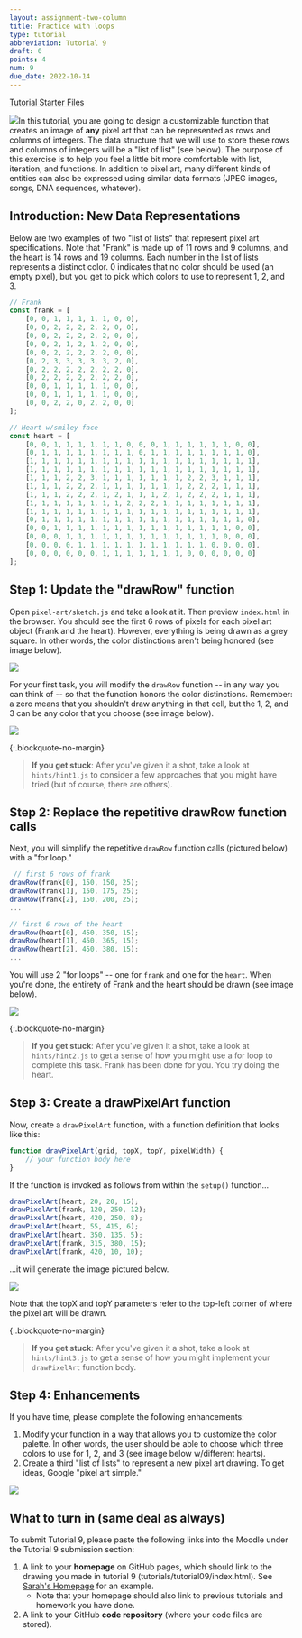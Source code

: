 ```yaml
---
layout: assignment-two-column
title: Practice with loops
type: tutorial
abbreviation: Tutorial 9
draft: 0
points: 4
num: 9
due_date: 2022-10-14
---
```



<a class="nu-button" href="/fall2022/course-files/tutorials/tutorial09.zip" target="_blank">
    Tutorial Starter Files <i class="fas fa-download"></i>
</a> 

<img class="module-image" src="/fall2022/assets/images/tutorials/tutorial09/heart.png" />In this tutorial, you are going to design a customizable function that creates an image of **any** pixel art that can be represented as rows and columns of integers. The data structure that we will use to store these rows and columns of integers will be a "list of list" (see below). The purpose of this exercise is to help you feel a little bit more comfortable with list, iteration, and functions. In addition to pixel art, many different kinds of entities can also be expressed using similar data formats (JPEG images, songs, DNA sequences, whatever).

## Introduction: New Data Representations
Below are two examples of two "list of lists" that represent pixel art specifications. Note that "Frank" is made up of 11 rows and 9 columns, and the heart is 14 rows and 19 columns. Each number in the list of lists represents a distinct color. 0 indicates that no color should be used (an empty pixel), but you get to pick which colors to use to represent 1, 2, and 3.

```js
// Frank
const frank = [
    [0, 0, 1, 1, 1, 1, 1, 0, 0],
    [0, 0, 2, 2, 2, 2, 2, 0, 0],
    [0, 0, 2, 2, 2, 2, 2, 0, 0],
    [0, 0, 2, 1, 2, 1, 2, 0, 0],
    [0, 0, 2, 2, 2, 2, 2, 0, 0],
    [0, 2, 3, 3, 3, 3, 3, 2, 0],
    [0, 2, 2, 2, 2, 2, 2, 2, 0],
    [0, 2, 2, 2, 2, 2, 2, 2, 0],
    [0, 0, 1, 1, 1, 1, 1, 0, 0],
    [0, 0, 1, 1, 1, 1, 1, 0, 0],
    [0, 0, 2, 2, 0, 2, 2, 0, 0]
];

// Heart w/smiley face
const heart = [
    [0, 0, 1, 1, 1, 1, 1, 1, 0, 0, 0, 1, 1, 1, 1, 1, 1, 0, 0],
    [0, 1, 1, 1, 1, 1, 1, 1, 1, 0, 1, 1, 1, 1, 1, 1, 1, 1, 0],
    [1, 1, 1, 1, 1, 1, 1, 1, 1, 1, 1, 1, 1, 1, 1, 1, 1, 1, 1],
    [1, 1, 1, 1, 1, 1, 1, 1, 1, 1, 1, 1, 1, 1, 1, 1, 1, 1, 1],
    [1, 1, 1, 2, 2, 3, 1, 1, 1, 1, 1, 1, 1, 2, 2, 3, 1, 1, 1],
    [1, 1, 1, 2, 2, 2, 1, 1, 1, 1, 1, 1, 1, 2, 2, 2, 1, 1, 1],
    [1, 1, 1, 2, 2, 2, 1, 2, 1, 1, 1, 2, 1, 2, 2, 2, 1, 1, 1],
    [1, 1, 1, 1, 1, 1, 1, 1, 2, 2, 2, 1, 1, 1, 1, 1, 1, 1, 1],
    [1, 1, 1, 1, 1, 1, 1, 1, 1, 1, 1, 1, 1, 1, 1, 1, 1, 1, 1],
    [0, 1, 1, 1, 1, 1, 1, 1, 1, 1, 1, 1, 1, 1, 1, 1, 1, 1, 0],
    [0, 0, 1, 1, 1, 1, 1, 1, 1, 1, 1, 1, 1, 1, 1, 1, 1, 0, 0],
    [0, 0, 0, 1, 1, 1, 1, 1, 1, 1, 1, 1, 1, 1, 1, 1, 0, 0, 0],
    [0, 0, 0, 0, 1, 1, 1, 1, 1, 1, 1, 1, 1, 1, 1, 0, 0, 0, 0],
    [0, 0, 0, 0, 0, 0, 1, 1, 1, 1, 1, 1, 1, 0, 0, 0, 0, 0, 0]
];
```


## Step 1: Update the "drawRow" function
Open `pixel-art/sketch.js` and take a look at it. Then preview `index.html` in the browser. You should see the first 6 rows of pixels for each
pixel art object (Frank and the heart). However, everything is being drawn
as a grey square. In other words, the color distinctions aren't being honored (see image below).

<img class="small frame" src="/fall2022/assets/images/tutorials/tutorial09/before.png" />

For your first task, you will modify the `drawRow` function -- in any way you can think of -- so that the function honors the color distinctions. Remember: a zero means that you shouldn't draw anything in that cell, but the 1, 2, and 3 can be any color that you choose (see image below).

<img class="small frame" src="/fall2022/assets/images/tutorials/tutorial09/partial.png" />

{:.blockquote-no-margin}
> **If you get stuck**: After you've given it a shot, take a look at `hints/hint1.js` to consider a few approaches that you might have tried (but of course, there are others).

## Step 2: Replace the repetitive drawRow function calls
Next, you will simplify the repetitive `drawRow` function calls (pictured below) with a "for loop." 

```js
 // first 6 rows of frank
drawRow(frank[0], 150, 150, 25);
drawRow(frank[1], 150, 175, 25);
drawRow(frank[2], 150, 200, 25);
...

// first 6 rows of the heart
drawRow(heart[0], 450, 350, 15);
drawRow(heart[1], 450, 365, 15);
drawRow(heart[2], 450, 380, 15);
...
```

You will use 2 "for loops" -- one for `frank` and one for the `heart`. When you're done, the entirety of Frank and the heart should be drawn (see image below).

<img class="small frame" src="/fall2022/assets/images/tutorials/tutorial09/step2.png" />

{:.blockquote-no-margin}
> **If you get stuck**: After you've given it a shot, take a look at `hints/hint2.js` to get a sense of how you might use a for loop to complete this task. Frank has been done for you. You try doing the heart.

## Step 3: Create a drawPixelArt function
Now, create a `drawPixelArt` function, with a function definition that looks like this:

```js
function drawPixelArt(grid, topX, topY, pixelWidth) {
    // your function body here
}
```

If the function is invoked as follows from within the `setup()` function...

```js
drawPixelArt(heart, 20, 20, 15);
drawPixelArt(frank, 120, 250, 12);
drawPixelArt(heart, 420, 250, 8);
drawPixelArt(heart, 55, 415, 6);
drawPixelArt(heart, 350, 135, 5);
drawPixelArt(frank, 315, 380, 15);
drawPixelArt(frank, 420, 10, 10);
```

...it will generate the image pictured below.

<img class="medium frame" src="/fall2022/assets/images/tutorials/tutorial09/step3.png" />

Note that the topX and topY parameters refer to the top-left corner of where the pixel art will be drawn.

{:.blockquote-no-margin}
> **If you get stuck**: After you've given it a shot, take a look at `hints/hint3.js` to get a sense of how you might implement your `drawPixelArt` function body.

## Step 4: Enhancements
If you have time, please complete the following enhancements:
1. Modify your function in a way that allows you to customize the color palette. In other words, the user should be able to choose which three colors to use for 1, 2, and 3 (see image below w/different hearts).
2. Create a third "list of lists" to represent a new pixel art drawing. To get ideas, Google "pixel art simple."

<img class="medium frame" src="/fall2022/assets/images/tutorials/tutorial09/final.png" />


## What to turn in (same deal as always)
To submit Tutorial 9, please paste the following links into the Moodle under the Tutorial 9 submission section:

1. A link to your **homepage** on GitHub pages, which should link to the drawing you made in tutorial 9 (tutorials/tutorial09/index.html). See <a href="https://vanwars.github.io/csci185-coursework" target="_blank">Sarah's Homepage</a> for an example.
    * Note that your homepage should also link to previous tutorials and homework you have done.
2. A link to your GitHub **code repository** (where your code files are stored).